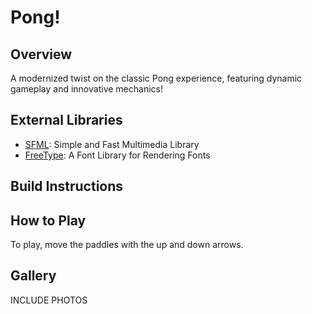 # Pong!

## Overview
A modernized twist on the classic Pong experience, featuring dynamic gameplay and innovative mechanics!

## External Libraries
- [SFML](https://github.com/SFML/SFML): Simple and Fast Multimedia Library
- [FreeType](https://gitlab.freedesktop.org/freetype/freetype): A Font Library for Rendering Fonts

## Build Instructions

## How to Play
To play, move the paddles with the up and down arrows.

## Gallery
INCLUDE PHOTOS
